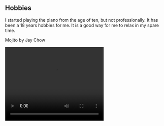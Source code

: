 

**Hobbies**
------
I started playing the piano from the age of ten, but not professionally. It has been a 18 years hobbies for me. It is a good way for me to relax in my spare time.

Mojito by Jay Chow

<video width="320" height="240" controls>
    <source src="/images/mojito.mp4" type="video/mp4">
</video>





<!-- 
**Twitter Sentiment Analysis with Recurrent Neural Networks**
------
We implemented a recurrent neural network (LSTM) based on TensorFlow for the task of sentiment analysis on natural language data. Sentiment analysis refers to the natural language processing task of classifying some collection of the text by its polarity. We analyzed the data from Twitter ([Sentiment140 dataset](http://www.sentiment140.com/)) and try to classify it as either "positive" or "negative". The tweets can be viewed as sequences of words in natural language and form the sequantial input to the RNN model. The goal is to understand the attitude of the person that generates the text.

<div align="center">
<img src='/images/RNN.png'>
</div>
-->
